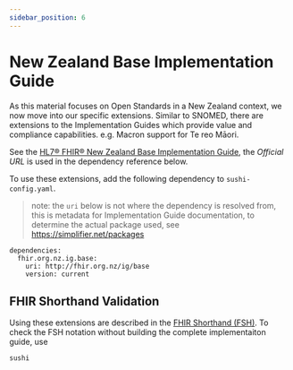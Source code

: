 ```yaml
---
sidebar_position: 6
---
```


# New Zealand Base Implementation Guide

As this material focuses on Open Standards in a New Zealand context, we now move into our specific extensions. Similar to SNOMED, there are extensions to the Implementation Guides which provide value and compliance capabilities. e.g. Macron support for Te reo Māori.

See the [HL7® FHIR® New Zealand Base Implementation Guide](https://fhir.org.nz/ig/base/index.html), the _Official URL_ is used in the dependency reference below.

To use these extensions, add the following dependency to `sushi-config.yaml`.

> note: the `uri` below is not where the dependency is resolved from, this is metadata for Implementation Guide documentation, to determine the actual package used, see https://simplifier.net/packages

```
dependencies:
  fhir.org.nz.ig.base: 
    uri: http://fhir.org.nz/ig/base
    version: current
```

## FHIR Shorthand Validation

Using these extensions are described in the [FHIR Shorthand (FSH)](/category/fhir-shorthand-fsh). To check the FSH notation without building the complete implementaiton guide, use

```
sushi
```

